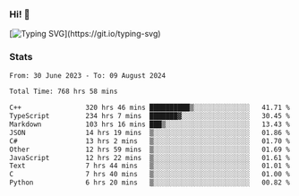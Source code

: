 ### Hi!  👋

[![Typing SVG](https://readme-typing-svg.herokuapp.com?font=Fira+Code&pause=1000&width=435&lines=Hello!+I'm+Texiwustion.)](https://git.io/typing-svg)

### Stats

<!--START_SECTION:waka-->

```txt
From: 30 June 2023 - To: 09 August 2024

Total Time: 768 hrs 58 mins

C++                320 hrs 46 mins ██████████▒░░░░░░░░░░░░░░   41.71 %
TypeScript         234 hrs 7 mins  ███████▓░░░░░░░░░░░░░░░░░   30.45 %
Markdown           103 hrs 16 mins ███▒░░░░░░░░░░░░░░░░░░░░░   13.43 %
JSON               14 hrs 19 mins  ▒░░░░░░░░░░░░░░░░░░░░░░░░   01.86 %
C#                 13 hrs 2 mins   ▒░░░░░░░░░░░░░░░░░░░░░░░░   01.70 %
Other              12 hrs 59 mins  ▒░░░░░░░░░░░░░░░░░░░░░░░░   01.69 %
JavaScript         12 hrs 22 mins  ▒░░░░░░░░░░░░░░░░░░░░░░░░   01.61 %
Text               7 hrs 44 mins   ▒░░░░░░░░░░░░░░░░░░░░░░░░   01.01 %
C                  7 hrs 40 mins   ▒░░░░░░░░░░░░░░░░░░░░░░░░   01.00 %
Python             6 hrs 20 mins   ▒░░░░░░░░░░░░░░░░░░░░░░░░   00.82 %
```

<!--END_SECTION:waka-->

